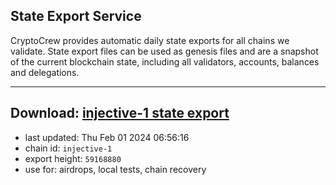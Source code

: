 ## State Export Service
CryptoCrew provides automatic daily state exports for all chains we validate. State export files can be used as genesis files and are a snapshot of the current blockchain state, including all validators, accounts, balances and delegations.

---
**Download: [injective-1 state export](https://dl.ccvalidators.com/SERVICE/injective/injective-1_export_59168880.json)**
---

- last updated: Thu Feb 01 2024 06:56:16
- chain id: `injective-1`
- export height: `59168880`
- use for: airdrops, local tests, chain recovery
